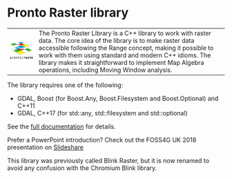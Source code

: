 # Pronto Raster library
 <table style="width:100%">
  <tr>
    <td><img src="./docs/resources/logo.svg" width="350"> </td>
    <td>The Pronto Raster Library is a C++ library to work with raster data. The core idea of the library is to make raster data accessible following the Range concept, making it possible to work with them using standard and modern C++ idioms. The library makes it straightforward to implement Map Algebra operations, including Moving Window analysis.</td>
  </tr>
</table> 

The library requires one of the following:
- GDAL, Boost (for Boost.Any, Boost.Filesystem and Boost.Optional) and C++11
- GDAL, C++17 (for std\::any, std\::filesystem and std\::optional)

See the [full documentation](./docs/raster.md) for details.

Prefer a PowerPoint introduction? Check  out the FOSS4G UK 2018 presentation on [Slideshare](https://www.slideshare.net/AlexHagenZanker/pronto-raster-v3)

This library was previously called Blink Raster, but it is now renamed to avoid any confusion with the Chromium Blink library. 
   